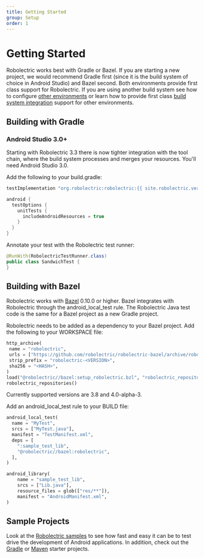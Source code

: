 ```yaml
---
title: Getting Started
group: Setup
order: 1
---
```


# Getting Started

Robolectric works best with Gradle or Bazel. If you are starting a new project, we would recommend Gradle first (since it is the build system of choice in Android Studio) and Bazel second. Both environments provide first class support for Robolectric. If you are using another build system see how to configure [other environments](http://robolectric.org/other-environments) or learn how to provide first class [build system integration](http://robolectric.org/build-system-integration) support for other environments.

## Building with Gradle

### Android Studio 3.0+

Starting with Robolectric 3.3 there is now tighter integration with the tool chain, where the build system processes and merges your resources. You'll need Android Studio 3.0.

Add the following to your build.gradle:

```groovy
testImplementation "org.robolectric:robolectric:{{ site.robolectric.version.current | escape }}"

android {
  testOptions {
    unitTests {
      includeAndroidResources = true
    }
  }
}
```

Annotate your test with the Robolectric test runner:

```java
@RunWith(RobolectricTestRunner.class)
public class SandwichTest {
}
```

## Building with Bazel
Robolectric works with [Bazel](https://bazel.build) 0.10.0 or higher. Bazel integrates with Robolectric through the android_local_test rule. The Robolectric Java test code is the same for a Bazel project as a new Gradle project.

Robolectric needs to be added as a dependency to your Bazel project. Add the following to your WORKSPACE file:
```python
http_archive(
 name = "robolectric",
 urls = ["https://github.com/robolectric/robolectric-bazel/archive/robolectric-bazel-<VERSION>.tar.gz"],
 strip_prefix = "robolectric-<VERSION>",
 sha256 = "<HASH>",
)
load("@robolectric//bazel:setup_robolectric.bzl", "robolectric_repositories")
robolectric_repositories()
```

Currently supported versions are 3.8 and 4.0-alpha-3.

Add an android_local_test rule to your BUILD file:
```python
android_local_test(
  name = "MyTest",
  srcs = ["MyTest.java"],
  manifest = "TestManifest.xml",
  deps = [
    ":sample_test_lib",
    "@robolectric//bazel:robolectric",
  ],
)

android_library(
    name = "sample_test_lib",
    srcs = ["Lib.java"],
    resource_files = glob(["res/**"]),
    manifest = "AndroidManifest.xml",
)
```

## Sample Projects

Look at the [Robolectric samples](https://github.com/robolectric/robolectric-samples) to see how fast and easy it can be to test drive the development of Android applications. In addition, check out the [Gradle](https://github.com/robolectric/deckard-gradle) or [Maven](https://github.com/robolectric/deckard-maven) starter projects.
